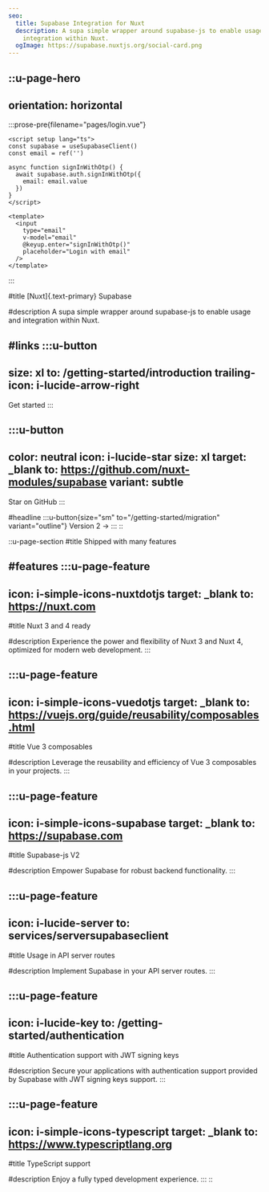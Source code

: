 ```yaml
---
seo:
  title: Supabase Integration for Nuxt
  description: A supa simple wrapper around supabase-js to enable usage and
    integration within Nuxt.
  ogImage: https://supabase.nuxtjs.org/social-card.png
---
```


::u-page-hero
---
orientation: horizontal
---
  :::prose-pre{filename="pages/login.vue"}
  ```vue
  <script setup lang="ts">
  const supabase = useSupabaseClient()
  const email = ref('')
  
  async function signInWithOtp() {
    await supabase.auth.signInWithOtp({
      email: email.value
    })
  }
  </script>
  
  <template>
    <input
      type="email"
      v-model="email"
      @keyup.enter="signInWithOtp()"
      placeholder="Login with email" 
    />
  </template>
  ```
  :::

#title
[Nuxt]{.text-primary} Supabase

#description
A supa simple wrapper around supabase-js to enable usage and integration within Nuxt.

#links
  :::u-button
  ---
  size: xl
  to: /getting-started/introduction
  trailing-icon: i-lucide-arrow-right
  ---
  Get started
  :::

  :::u-button
  ---
  color: neutral
  icon: i-lucide-star
  size: xl
  target: _blank
  to: https://github.com/nuxt-modules/supabase
  variant: subtle
  ---
  Star on GitHub
  :::

#headline
  :::u-button{size="sm" to="/getting-started/migration" variant="outline"}
   Version 2 →
  :::
::

::u-page-section
#title
Shipped with many features

#features
  :::u-page-feature
  ---
  icon: i-simple-icons-nuxtdotjs
  target: _blank
  to: https://nuxt.com
  ---
  #title
  Nuxt 3 and 4 ready

  #description
  Experience the power and flexibility of Nuxt 3 and Nuxt 4, optimized for modern web development.
  :::

  :::u-page-feature
  ---
  icon: i-simple-icons-vuedotjs
  target: _blank
  to: https://vuejs.org/guide/reusability/composables.html
  ---
  #title
  Vue 3 composables
  
  #description
  Leverage the reusability and efficiency of Vue 3 composables in your projects.
  :::

  :::u-page-feature
  ---
  icon: i-simple-icons-supabase
  target: _blank
  to: https://supabase.com
  ---
  #title
  Supabase-js V2
  
  #description
  Empower Supabase for robust backend functionality.
  :::

  :::u-page-feature
  ---
  icon: i-lucide-server
  to: services/serversupabaseclient
  ---
  #title
  Usage in API server routes
  
  #description
  Implement Supabase in your API server routes.
  :::

  :::u-page-feature
  ---
  icon: i-lucide-key
  to: /getting-started/authentication
  ---
  #title
  Authentication support with JWT signing keys
  
  #description
  Secure your applications with authentication support provided by Supabase with JWT signing keys support.
  :::

  :::u-page-feature
  ---
  icon: i-simple-icons-typescript
  target: _blank
  to: https://www.typescriptlang.org
  ---
  #title
  TypeScript support
  
  #description
  Enjoy a fully typed development experience.
  :::
::
